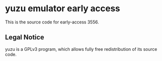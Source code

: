 yuzu emulator early access
=============

This is the source code for early-access 3556.

## Legal Notice

yuzu is a GPLv3 program, which allows fully free redistribution of its source code.